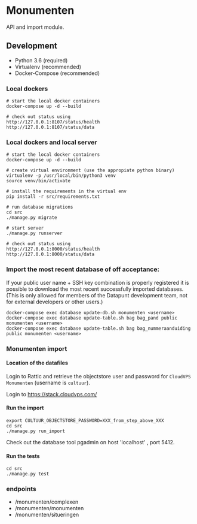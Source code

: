 # Monumenten

API and import  module.

## Development

* Python 3.6 (required)
* Virtualenv (recommended)
* Docker-Compose (recommended)


### Local dockers
    # start the local docker containers
    docker-compose up -d --build

    # check out status using
    http://127.0.0.1:8107/status/health
    http://127.0.0.1:8107/status/data

### Local dockers and local server
    # start the local docker containers
    docker-compose up -d --build

    # create virtual environment (use the appropiate python binary)
    virtualenv -p /usr/local/bin/python3 venv
    source venv/bin/activate

    # install the requirements in the virtual env
    pip install -r src/requirements.txt

    # run database migrations
    cd src
    ./manage.py migrate

    # start server
    ./manage.py runserver

    # check out status using
    http://127.0.0.1:8000/status/health
    http://127.0.0.1:8000/status/data

### Import the most recent database of off acceptance:
If your public user name + SSH key combination is properly registered it is
possible to download the most recent successfully imported databases. (This
is only allowed for members of the Datapunt development team, not for external
developers or other users.)

    docker-compose exec database update-db.sh monumenten <username>
    docker-compose exec database update-table.sh bag bag_pand public monumenten <username>
    docker-compose exec database update-table.sh bag bag_nummeraanduiding public monumenten <username>


### Monumenten import

#### Location of the datafiles
Login to Rattic and retrieve the objectstore user and password for `CloudVPS Monumenten` (username is `cultuur`).

Login to https://stack.cloudvps.com/

#### Run the import

    export CULTUUR_OBJECTSTORE_PASSWORD=XXX_from_step_above_XXX
    cd src
    ./manage.py run_import

Check out the database tool pgadmin on host 'localhost' , port 5412.

#### Run the tests

    cd src
    ./manage.py test

### endpoints
- /monumenten/complexen
- /monumenten/monumenten
- /monumenten/situeringen
